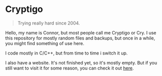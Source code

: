 # Cryptigo
> Trying really hard since 2004.


Hello, my name is Connor, but most people call me Cryptigo or Cry.
I use this repository for mostly random files and backups, but once in a while, you might find something of use here.

I code mostly in C/C++, but from time to time i switch it up.

I also have a website. It's not finished yet, so it's mostly empty.
But if you still want to visit it for some reason, you can check it out [here](https://crydev.ca/).
<!---
cryptigo/cryptigo is a ✨ special ✨ repository because its `README.md` (this file) appears on your GitHub profile.
You can click the Preview link to take a look at your changes.
--->
